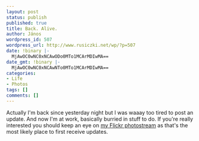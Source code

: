 ```yaml
---
layout: post
status: publish
published: true
title: Back. Alive.
author: János
wordpress_id: 507
wordpress_url: http://www.rusiczki.net/wp/?p=507
date: !binary |-
  MjAwOC0wNC0xNCAwODo0MTo1MCArMDIwMA==
date_gmt: !binary |-
  MjAwOC0wNC0xNCAwNTo0MTo1MCArMDIwMA==
categories:
- Life
- Photos
tags: []
comments: []
---
```

<p>Actually I'm back since yesterday night but I was waaay too tired to post an update. And now I'm at work, basically burried in stuff to do. If you're really interested you should keep an eye on <a href="http://www.flickr.com/photos/janos/">my Flickr photostream</a> as that's the most likely place to first receive updates.</p>
